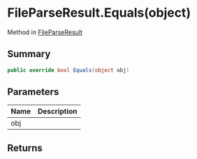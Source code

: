# FileParseResult.Equals(object)

Method in [FileParseResult](/api/csharp/yarn.compiler.fileparseresult.md)

## Summary



```csharp
public override bool Equals(object obj)
```

## Parameters

|Name|Description|
|:---|:---|
|obj||

## Returns



